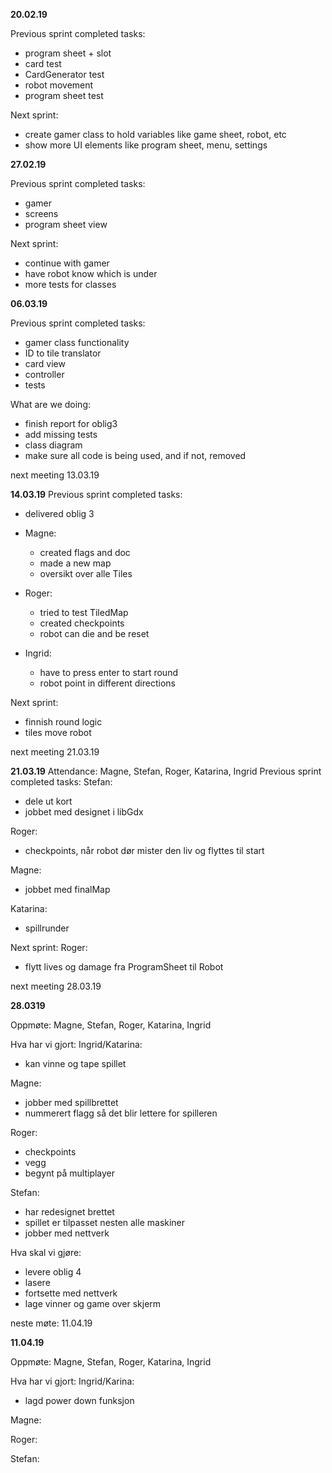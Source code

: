**20.02.19**

Previous sprint completed tasks:
* program sheet + slot
* card test
* CardGenerator test
* robot movement
* program sheet test

Next sprint:
* create gamer class to hold variables like game sheet, robot, etc
* show more UI elements like program sheet, menu, settings


**27.02.19**

Previous sprint completed tasks:
* gamer
* screens
* program sheet view

Next sprint:
* continue with gamer
* have robot know which is under 
* more tests for classes


**06.03.19** 

Previous sprint completed tasks:
* gamer class functionality
* ID to tile translator
* card view
* controller
* tests

What are we doing:
* finish report for oblig3
* add missing tests
* class diagram
* make sure all code is being used, and if not, removed

next meeting 13.03.19


**14.03.19**
Previous sprint completed tasks:
* delivered oblig 3

* Magne:
  * created flags and doc
  * made a new map
  * oversikt over alle Tiles
  
* Roger:
  * tried to test TiledMap
  * created checkpoints 
  * robot can die and be reset
  
* Ingrid:
  * have to press enter to start round
  * robot point in different directions
  
Next sprint:
* finnish round logic
* tiles move robot

next meeting 21.03.19

**21.03.19**
Attendance: Magne, Stefan, Roger, Katarina, Ingrid
Previous sprint completed tasks:
Stefan: 
* dele ut kort
* jobbet med designet i libGdx 

Roger:
* checkpoints, når robot dør mister den liv og flyttes til start 

Magne:
* jobbet med finalMap

Katarina:
* spillrunder

Next sprint:
Roger:
* flytt lives og damage fra ProgramSheet til Robot

next meeting 28.03.19

**28.0319**

Oppmøte: Magne, Stefan, Roger, Katarina, Ingrid

Hva har vi gjort:
Ingrid/Katarina:
* kan vinne og tape spillet 
 
Magne:
* jobber med spillbrettet
* nummerert flagg så det blir lettere for spilleren
 
Roger:
* checkpoints
* vegg
* begynt på multiplayer

Stefan: 
* har redesignet brettet
 * spillet er tilpasset nesten alle maskiner
* jobber med nettverk

Hva skal vi gjøre:
* levere oblig 4
* lasere
* fortsette med nettverk
* lage vinner og game over skjerm

neste møte: 11.04.19


**11.04.19**

Oppmøte:  Magne, Stefan, Roger, Katarina, Ingrid

Hva har vi gjort:
Ingrid/Karina:
* lagd power down funksjon

Magne:

Roger:

Stefan: 






